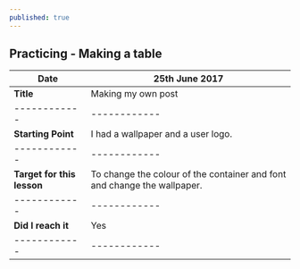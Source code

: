 ```yaml
---
published: true
---
```

## Practicing  - Making a table


|    **Date**         |  25th June 2017 |
|   ------------      | ------------ |
|    **Title**        |  Making my own post |
|   ------------      | ------------ |
|   **Starting Point**  |I had a wallpaper and a user logo.| 
|   ------------      | ------------ |
|   **Target for this lesson** | To change the colour of the container and font and change the wallpaper.|
|   ------------      | ------------ |
|   **Did I reach it** |     Yes      |
|   ------------      | ------------ |
